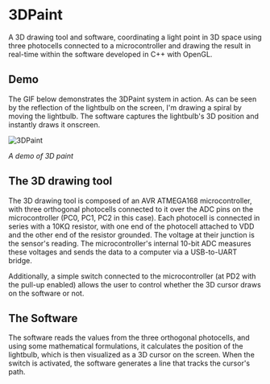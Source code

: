 # 3DPaint
A 3D drawing tool and software, coordinating a light point in 3D space using three photocells connected to a microcontroller and drawing the result in real-time within the software developed in C++ with OpenGL.

## Demo
The GIF below demonstrates the 3DPaint system in action.
As can be seen by the reflection of the lightbulb on the screen, I'm drawing a spiral by moving the lightbulb. The software captures the lightbulb's 3D position and instantly draws it onscreen.

![3DPaint](https://github.com/SamanMohseni/3DPaint/assets/51726090/b1be975c-c152-4c2e-94a0-97bce05ebb91)

*A demo of 3D paint*

## The 3D drawing tool
The 3D drawing tool is composed of an AVR ATMEGA168 microcontroller, with three orthogonal photocells connected to it over the ADC pins on the microcontroller (PC0, PC1, PC2 in this case).
Each photocell is connected in series with a 10KΩ resistor, with one end of the photocell attached to VDD and the other end of the resistor grounded. The voltage at their junction is the sensor's reading.
The microcontroller's internal 10-bit ADC measures these voltages and sends the data to a computer via a USB-to-UART bridge.

Additionally, a simple switch connected to the microcontroller (at PD2 with the pull-up enabled) allows the user to control whether the 3D cursor draws on the software or not.

## The Software
The software reads the values from the three orthogonal photocells, and using some mathematical formulations, it calculates the position of the lightbulb, which is then visualized as a 3D cursor on the screen. When the switch is activated, the software generates a line that tracks the cursor's path.
